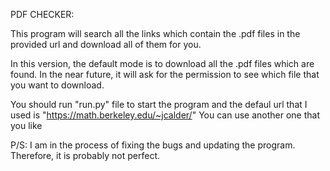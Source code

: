 PDF CHECKER:

This program will search all the links which contain the .pdf files in the provided url and download all of them for you. 

In this version, the default mode is to download all the .pdf files which are found. In the near future, it will ask for the permission to see which file that you want to download. 

You should run "run.py" file to start the program and the defaul url that I used is "https://math.berkeley.edu/~jcalder/" 
You can use another one that you like 

P/S: I am in the process of fixing the bugs and updating the program. Therefore, it is probably not perfect. 



